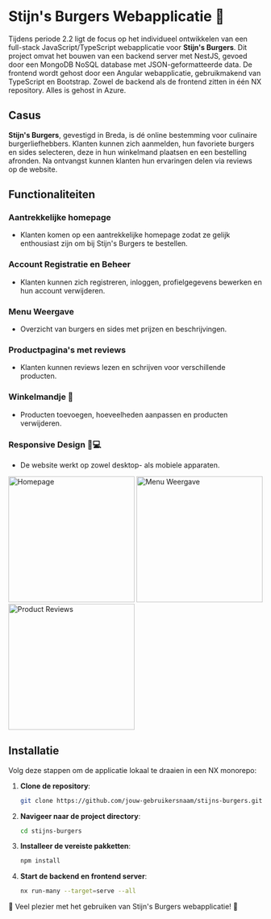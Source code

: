 # Stijn's Burgers Webapplicatie 🍔

Tijdens periode 2.2 ligt de focus op het individueel ontwikkelen van een full-stack JavaScript/TypeScript webapplicatie voor **Stijn's Burgers**. Dit project omvat het bouwen van een backend server met NestJS, gevoed door een MongoDB NoSQL database met JSON-geformatteerde data. De frontend wordt gehost door een Angular webapplicatie, gebruikmakend van TypeScript en Bootstrap. Zowel de backend als de frontend zitten in één NX repository. Alles is gehost in Azure.

## Casus

**Stijn's Burgers**, gevestigd in Breda, is dé online bestemming voor culinaire burgerliefhebbers. Klanten kunnen zich aanmelden, hun favoriete burgers en sides selecteren, deze in hun winkelmand plaatsen en een bestelling afronden. Na ontvangst kunnen klanten hun ervaringen delen via reviews op de website.

## Functionaliteiten

### Aantrekkelijke homepage
- Klanten komen op een aantrekkelijke homepage zodat ze gelijk enthousiast zijn om bij Stijn's Burgers te bestellen.

### Account Registratie en Beheer
- Klanten kunnen zich registreren, inloggen, profielgegevens bewerken en hun account verwijderen.

### Menu Weergave
- Overzicht van burgers en sides met prijzen en beschrijvingen.

### Productpagina's met reviews
- Klanten kunnen reviews lezen en schrijven voor verschillende producten.

### Winkelmandje 🛒
- Producten toevoegen, hoeveelheden aanpassen en producten verwijderen.

### Responsive Design 📱💻
- De website werkt op zowel desktop- als mobiele apparaten.

<p float="left">
  <img src="https://stijnrobben.nl/img/home2.png" alt="Homepage" width="250">
  <img src="https://stijnrobben.nl/img/menu.png" alt="Menu Weergave" width="250">
  <img src="https://stijnrobben.nl/img/menuitem2.png" alt="Product Reviews" width="250">
</p>

## Installatie
 
Volg deze stappen om de applicatie lokaal te draaien in een NX monorepo:

1. **Clone de repository**:
    ```bash
    git clone https://github.com/jouw-gebruikersnaam/stijns-burgers.git
    ```

2. **Navigeer naar de project directory**:
    ```bash
    cd stijns-burgers
    ```

3. **Installeer de vereiste pakketten**:
    ```bash
    npm install
    ```

4. **Start de backend en frontend server**:
    ```bash
    nx run-many --target=serve --all
    ```

🎉 Veel plezier met het gebruiken van Stijn's Burgers webapplicatie! 🍔
